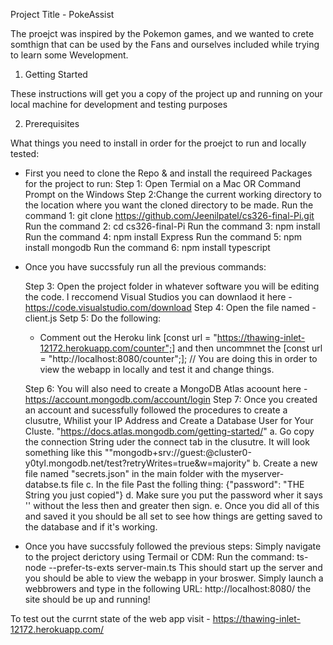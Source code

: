 Project Title -  PokeAssist

The proejct was inspired by the Pokemon games, and we wanted to crete somthign that can be used by the Fans and ourselves included while trying to learn some Wevelopment. 

1. Getting Started 

These instructions will get you a copy of the project up and running on your local machine for development and testing purposes

2. Prerequisites

What things you need to install in order for the proejct to run and locally tested:

- First you need to clone the Repo & and install the requireed Packages for the project to run:
    Step 1: Open Termial on a Mac OR Command Prompt on the Windows
    Step 2:Change the current working directory to the location where you want the cloned directory to be made.
        Run the command 1: git clone https://github.com/Jeenilpatel/cs326-final-Pi.git
        Run the command 2: cd cs326-final-Pi 
        Run the command 3: npm install
        Run the command 4: npm install Express
        Run the command 5: npm install mongodb
        Run the command 6: npm install typescript

- Once you have succssfuly run all the previous commands:

    Step 3: Open the project folder in whatever software you will be editing the code. I reccomend Visual Studios you can downlaod it here - https://code.visualstudio.com/download 
    Step 4: Open the file named - client.js
    Setp 5: Do the following:
     - Comment out the Heroku link [const url = "https://thawing-inlet-12172.herokuapp.com/counter";] and then uncommnet the [const url = "http://localhost:8080/counter";]; // You are doing this in order to view the webapp in locally and test it and change things. 

     Step 6: You will also need to create a MongoDB Atlas acoount here - https://account.mongodb.com/account/login 
     Step 7: Once you created an account and sucessfully followed the procedures to create a clusutre, Whilist your IP Address and Create a Database User for Your Cluste. "https://docs.atlas.mongodb.com/getting-started/" 
        a. Go copy the connection String uder the connect tab in the clusutre. It will look something like this ""mongodb+srv://guest:<password>@cluster0-y0tyl.mongodb.net/test?retryWrites=true&w=majority"
        b. Create a new file named "secrets.json" in the main folder with the myserver-databse.ts file 
        c. In the file Past the folling thing: {"password": "THE String you just copied"}
        d. Make sure you put the password wher it says '<passowrd>' without the less then and greater then sign.
        e. Once you did all of this and saved it you should be all set to see how things are getting saved to the database and if it's working. 

- Once you have succssfuly followed the previous steps: Simply navigate to the project derictory using Termail or CDM:
    Run the command: ts-node --prefer-ts-exts server-main.ts 
This should start up the server and you should be able to view the webapp in your broswer. Simply launch a webbrowers and type in the following URL: http://localhost:8080/ the site should be up and running!


To test out the currnt state of the web app visit - https://thawing-inlet-12172.herokuapp.com/ 
    


